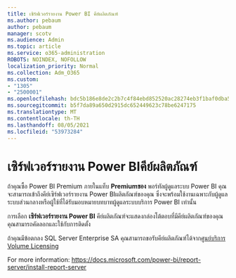 ```yaml
---
title: เซิร์ฟเวอร์รายงาน Power BI คีย์ผลิตภัณฑ์
ms.author: pebaum
author: pebaum
manager: scotv
ms.audience: Admin
ms.topic: article
ms.service: o365-administration
ROBOTS: NOINDEX, NOFOLLOW
localization_priority: Normal
ms.collection: Adm_O365
ms.custom:
- "1305"
- "2500001"
ms.openlocfilehash: bdc5b186e8de2c2b7c4f84ebd852520ac28274eb3f1baf0dba568cdb6d10e579
ms.sourcegitcommit: b5f7da89a650d2915dc652449623c78be6247175
ms.translationtype: MT
ms.contentlocale: th-TH
ms.lasthandoff: 08/05/2021
ms.locfileid: "53973284"
---
```

# <a name="power-bi-report-server-product-key"></a>เซิร์ฟเวอร์รายงาน Power BIคีย์ผลิตภัณฑ์

ถ้าคุณซื้อ Power BI Premium ภายในแท็บ **Premiumของ** พอร์ทัลผู้ดูแลระบบ Power BI คุณจะสามารถเข้าถึงคีย์เซิร์ฟเวอร์รายงาน Power BIผลิตภัณฑ์ของคุณ ซึ่งจะพร้อมใช้งานเฉพาะกับผู้ดูแลระบบส่วนกลางหรือผู้ใช้ที่ได้รับมอบหมายบทบาทผู้ดูแลระบบบริการ Power BI เท่านั้น

การเลือก **เซิร์ฟเวอร์รายงาน Power BI** คีย์ผลิตภัณฑ์จะแสดงกล่องโต้ตอบที่มีคีย์ผลิตภัณฑ์ของคุณ คุณสามารถคัดลอกและใช้กับการติดตั้ง

ถ้าคุณมีข้อตกลง SQL Server Enterprise SA คุณสามารถขอรับคีย์ผลิตภัณฑ์ได้จาก[ศูนย์บริการ Volume Licensing](https://www.microsoft.com/Licensing/servicecenter/)

For more information: https://docs.microsoft.com/power-bi/report-server/install-report-server
